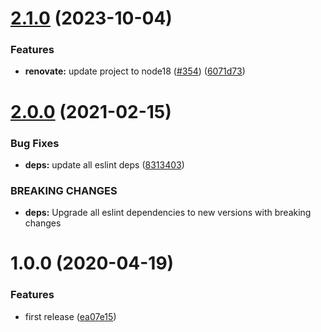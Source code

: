 # [2.1.0](https://github.com/eclass/eslint-config-react/compare/v2.0.0...v2.1.0) (2023-10-04)


### Features

* **renovate:** update project to node18 ([#354](https://github.com/eclass/eslint-config-react/issues/354)) ([6071d73](https://github.com/eclass/eslint-config-react/commit/6071d73b42beaecce55a71b7cc52de9bbbbc7131))

# [2.0.0](https://github.com/eclass/eslint-config-react/compare/v1.0.0...v2.0.0) (2021-02-15)


### Bug Fixes

* **deps:** update all eslint deps ([8313403](https://github.com/eclass/eslint-config-react/commit/8313403169d05f000d3f1ac02548cff6d6c26ee4))


### BREAKING CHANGES

* **deps:** Upgrade all eslint dependencies to new versions with breaking changes

# 1.0.0 (2020-04-19)


### Features

* first release ([ea07e15](https://github.com/eclass/eslint-config-react/commit/ea07e1503c5169de21001cf09abb840860fc2af5))
